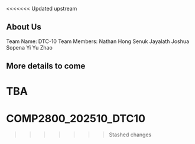 <<<<<<< Updated upstream
## About Us
Team Name: DTC-10
Team Members:
Nathan Hong
Senuk Jayalath
Joshua Sopena
Yi Yu Zhao
## More details to come
TBA
=======
# COMP2800_202510_DTC10
>>>>>>> Stashed changes

